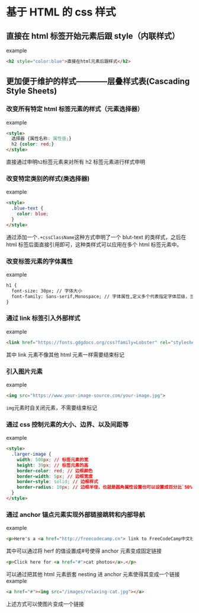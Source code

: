 # 基于 HTML 的 css 样式

## 直接在 html 标签开始元素后跟 style（内联样式）

example

```html
<h2 style="color:blue">直接在html元素后跟样式</h2>
```

## 更加便于维护的样式————层叠样式表(Cascading Style Sheets)

### 改变所有特定 html 标签元素的样式（元素选择器）

example

```html
<style>
  选择器 {属性名称: 属性值;}
  h2 {color: red;}
</style>
```

直接通过申明`h2`标签元素来对所有 h2 标签元素进行样式申明

### 改变特定类别的样式(类选择器)

example

```html
<style>
  .blue-text {
    color: blue;
  }
</style>
```

通过添加一个`.+cssClassName`这种方式申明了一个 blut-text 的类样式，之后在 html 标签后面直接引用即可，这种类样式可以应用在多个 html 标签元素中。

### 改变标签元素的字体属性

example

```html
h1 {
  font-size: 30px; // 字体大小
  font-family: Sans-serif,Monospace; // 字体属性,定义多个代表指定字体层级，当首选的字体不可用时，自动降级到后面的字体，一次类推
}
```

### 通过 link 标签引入外部样式

example

```html
<link href="https://fonts.gdgdocs.org/css?family=Lobster" rel="stylesheet" type="text/css">
```

其中 link 元素不像其他 html 元素一样需要结束标记

### 引入图片元素

example

```html
<img src="https://www.your-image-source.com/your-image.jpg">
```

`img`元素时自关闭元素，不需要结束标记

### 通过 css 控制元素的大小、边界、以及间距等

example

```html
<style>
  .larger-image {
    width: 500px; // 标签元素的宽
    height: 39px; // 标签元素的高
    border-color: red; // 边框颜色
    border-width: 5px; // 边框宽度
    border-style: solid; // 边框样式
    border-radius: 10px; // 边框半径，也就是圆角属性设置也可以设置成百分比`50%`就可以把一个边框样式设置成圆形
  }
</style>
```

### 通过 anchor 锚点元素实现外部链接跳转和内部导航

example

```html
<p>Here's a <a href="http://freecodecamp.cn"> link to FreeCodeCamp中文社区 </a> for you to follow.</p>
```

其中可以通过将 herf 的值设置成#号使得 anchor 元素变成固定链接

```html
<p>Click here for <a href="#">cat photos</a>.</p>
```

可以通过把其他 html 元素嵌套 nesting 进 anchor 元素使得其变成一个链接
example

```html
<a href="#"><img src="/images/relaxing-cat.jpg"></a>
```

上述方式可以使图片变成一个链接
